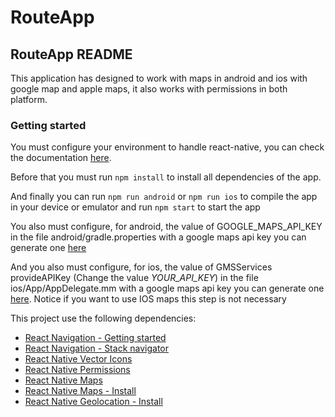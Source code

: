 # RouteApp

## RouteApp README

This application has designed to work with maps in android and ios with google map and apple maps, it also works with permissions in both platform.

### Getting started

You must configure your environment to handle react-native, you can check the documentation [here](https://reactnative.dev/docs/environment-setup).

Before that you must run `npm install` to install all dependencies of the app.

And finally you can run `npm run android` or `npm run ios` to compile the app in your device or emulator and run `npm start` to start the app

You also must configure, for android, the value of GOOGLE_MAPS_API_KEY in the file android/gradle.properties with a google maps api key you can generate one [here](https://console.cloud.google.com/google/maps-apis/credentials)

And you also must configure, for ios, the value of GMSServices provideAPIKey (Change the value _YOUR_API_KEY_) in the file ios/App/AppDelegate.mm with a google maps api key you can generate one [here](https://console.cloud.google.com/google/maps-apis/credentials). Notice if you want to use IOS maps this step is not necessary

This project use the following dependencies:

- [React Navigation - Getting started](<https://reactnavigation.org/docs/getting-started/>)
- [React Navigation - Stack navigator](<https://reactnavigation.org/docs/stack-navigator/>)
- [React Native Vector Icons](<https://github.com/oblador/react-native-vector-icons>)
- [React Native Permissions](<https://www.npmjs.com/package/react-native-permissions>)
- [React Native Maps](<https://github.com/react-native-maps/react-native-maps>)
- [React Native Maps - Install](<https://github.com/react-native-maps/react-native-maps/blob/master/docs/installation.md>)
- [React Native Geolocation - Install](<https://github.com/michalchudziak/react-native-geolocation>)
